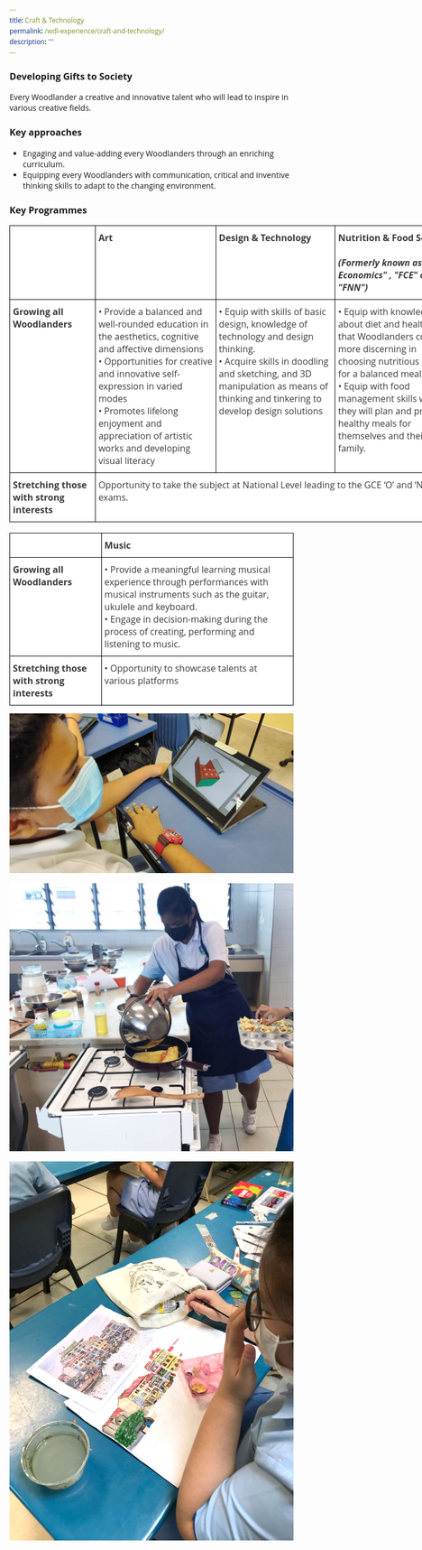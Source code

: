 ```yaml
---
title: Craft & Technology
permalink: /wdl-experience/craft-and-technology/
description: ""
---
```

<style type="text/css">
@import url('https://fonts.googleapis.com/css2?family=Open+Sans&display=swap');  

body, * { font-family: 'Open Sans', sans-serif !important; }
.bp-container h1 { letter-spacing: normal !important; font-weight: 300 !important;}
</style>
### Developing Gifts to Society

Every Woodlander a creative and innovative talent who will lead to inspire in various creative fields.

### Key approaches

*   Engaging and value-adding every Woodlanders through an enriching curriculum.
*   Equipping every Woodlanders with communication, critical and inventive thinking skills to adapt to the changing environment.

### Key Programmes

<style type="text/css">
.tg  {border-collapse:collapse;border-spacing:0;margin:0px auto;}
.tg td{border-color:black;border-style:solid;border-width:1px;font-family:Arial, sans-serif;font-size:14px;
  overflow:hidden;padding:10px 5px;word-break:normal;}
.tg th{border-color:black;border-style:solid;border-width:1px;font-family:Arial, sans-serif;font-size:14px;
  font-weight:normal;overflow:hidden;padding:10px 5px;word-break:normal;}
.tg .tg-oku2{background-color:#FFF;color:#3A3A3A;font-size:16px;text-align:left;vertical-align:top}
.tg .tg-l8if{background-color:#FFF;color:#3A3A3A;font-size:16px;font-weight:bold;text-align:left;vertical-align:top}
</style>
<table class="tg" style="undefined;table-layout: fixed; width: 794px">
<colgroup>
<col style="width: 152px">
<col style="width: 214px">
<col style="width: 212px">
<col style="width: 216px">
</colgroup>
<tbody>
  <tr>
    <td class="tg-l8if"></td>
    <td class="tg-l8if"><span style="font-weight:bold;font-style:inherit">Art</span></td>
    <td class="tg-l8if"><span style="font-weight:bold;font-style:inherit">Design &amp; Technology</span></td>
    <td class="tg-l8if"><span style="font-weight:bold;font-style:inherit">Nutrition &amp; Food Science</span><br><br><span style="font-weight:inherit;font-style:italic">(Formerly known as "Home Economics" , "FCE" or "FNN")</span></td>
  </tr>
  <tr>
    <td class="tg-l8if"><span style="font-weight:bold;font-style:inherit">Growing all Woodlanders</span></td>
    <td class="tg-oku2"><span style="font-weight:400;font-style:normal">•</span><span style="font-weight:inherit;font-style:inherit"> Provide a balanced and well-rounded education in the aesthetics, cognitive and affective dimensions</span><br><span style="font-weight:400;font-style:normal">•</span><span style="font-weight:inherit;font-style:inherit"> Opportunities for creative and innovative self-expression in varied modes</span><br><span style="font-weight:400;font-style:normal">•</span><span style="font-weight:inherit;font-style:inherit"> Promotes lifelong enjoyment and appreciation of artistic works and developing visual literacy</span></td>
    <td class="tg-oku2"><span style="font-weight:400;font-style:normal">•</span><span style="font-weight:inherit;font-style:inherit"> Equip with skills of basic design, knowledge of technology and design thinking.</span><br><span style="font-weight:400;font-style:normal">•</span><span style="font-weight:inherit;font-style:inherit"> Acquire skills in doodling and sketching, and 3D manipulation as means of thinking and tinkering to develop design solutions</span></td>
    <td class="tg-oku2"><span style="font-weight:400;font-style:normal">•</span><span style="font-weight:inherit;font-style:inherit"> Equip with knowledge about diet and health, so that Woodlanders could be more discerning in choosing nutritious food for a balanced meal.</span><br><span style="font-weight:400;font-style:normal">•</span><span style="font-weight:inherit;font-style:inherit"> Equip with food management skills where they will plan and prepare healthy meals for themselves and their family.</span></td>
  </tr>
  <tr>
    <td class="tg-l8if"><span style="font-weight:bold;font-style:inherit">Stretching those with strong interests</span></td>
    <td class="tg-oku2" colspan="3"><span style="font-weight:inherit;font-style:inherit">Opportunity to take the subject at National Level leading to the GCE ‘O’ and ‘N’ Level exams.</span></td>
  </tr>
</tbody>
</table>


<br>

<style type="text/css">
.tg  {border-collapse:collapse;border-spacing:0;margin:0px auto;}
.tg td{border-color:black;border-style:solid;border-width:1px;font-family:Arial, sans-serif;font-size:14px;
  overflow:hidden;padding:10px 5px;word-break:normal;}
.tg th{border-color:black;border-style:solid;border-width:1px;font-family:Arial, sans-serif;font-size:14px;
  font-weight:normal;overflow:hidden;padding:10px 5px;word-break:normal;}
.tg .tg-oku2{background-color:#FFF;color:#3A3A3A;font-size:16px;text-align:left;vertical-align:top}
.tg .tg-l8if{background-color:#FFF;color:#3A3A3A;font-size:16px;font-weight:bold;text-align:left;vertical-align:top}
</style>
<table class="tg">
<tbody>
  <tr>
    <td class="tg-l8if"></td>
    <td class="tg-l8if"><span style="font-weight:bold;font-style:inherit">Music</span></td>
  </tr>
  <tr>
    <td class="tg-l8if"><span style="font-weight:bold;font-style:inherit">Growing all Woodlanders</span></td>
    <td class="tg-oku2"><span style="font-weight:400;font-style:normal">•</span><span style="font-weight:400;font-style:inherit"> Provide a meaningful learning musical experience through performances with musical instruments such as the guitar, ukulele and keyboard.</span><br><span style="font-weight:400;font-style:normal">•</span><span style="font-weight:400;font-style:inherit"> Engage in decision-making during the process of creating, performing and listening to music.</span></td>
  </tr>
  <tr>
    <td class="tg-l8if"><span style="font-weight:bold;font-style:inherit">Stretching those with strong interests</span></td>
    <td class="tg-oku2"><span style="font-weight:400;font-style:normal">•</span><span style="font-weight:inherit;font-style:inherit"> Opportunity to showcase talents at various platforms</span></td>
  </tr>
</tbody>
</table>

![](/images/Departments/dnt.jpg)

![](/images/Departments/fce.jpg)

![](/images/Departments/art.jpg)